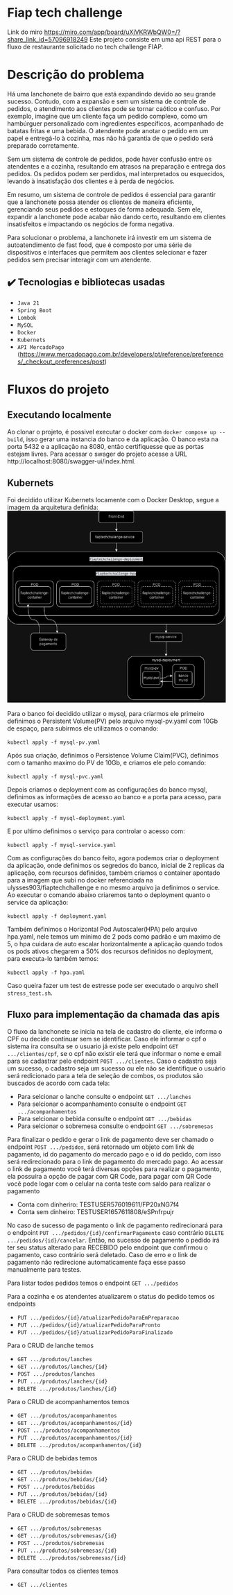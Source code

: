 # Fiap tech challenge
Link do miro https://miro.com/app/board/uXjVKRWbQW0=/?share_link_id=57096918249
Este projeto consiste em uma api REST para o fluxo de restaurante solicitado no tech challenge FIAP.

# Descrição do problema
Há uma lanchonete de bairro que está expandindo devido ao seu grande sucesso. Contudo, com a expansão e sem um sistema de controle de pedidos, o atendimento aos clientes pode se tornar caótico e confuso. Por exemplo, imagine que um cliente faça um pedido complexo, como um hambúrguer personalizado com ingredientes específicos, acompanhado de batatas fritas e uma bebida. O atendente pode anotar o pedido em um papel e entregá-lo à cozinha, mas não há garantia de que o pedido será preparado corretamente.

Sem um sistema de controle de pedidos, pode haver confusão entre os atendentes e a cozinha, resultando em atrasos na preparação e entrega dos pedidos. Os pedidos podem ser perdidos, mal interpretados ou esquecidos, levando à insatisfação dos clientes e à perda de negócios.

Em resumo, um sistema de controle de pedidos é essencial para garantir que a lanchonete possa atender os clientes de maneira eficiente, gerenciando seus pedidos e estoques de forma adequada. Sem ele, expandir a lanchonete pode acabar não dando certo, resultando em clientes insatisfeitos e impactando os negócios de forma negativa.

Para solucionar o problema, a lanchonete irá investir em um sistema de autoatendimento de fast food, que é composto por uma série de dispositivos e interfaces que permitem aos clientes selecionar e fazer pedidos sem precisar interagir com um atendente.

## ✔️ Tecnologias e bibliotecas usadas
- `Java 21`
- `Spring Boot`
- `Lombok`
- `MySQL` 
- `Docker`
- `Kubernets`
-  `API MercadoPago` (https://www.mercadopago.com.br/developers/pt/reference/preferences/_checkout_preferences/post)

# Fluxos do projeto

## Executando localmente
Ao clonar o projeto, é possivel executar o docker com `docker compose up --build`, isso gerar uma instancia do banco e da aplicação. O banco esta na porta 5432 e a aplicação na 8080, então certifiquesse que as portas estejam livres.
Para acessar o swager do projeto acesse a URL http://localhost:8080/swagger-ui/index.html.

## Kubernets
Foi decidido utilizar Kubernets locamente com o Docker Desktop, segue a imagem da arquitetura definida:
![FiapArq.jpg](FiapArq.jpg)

Para o banco foi decidido utilizar o mysql, para criarmos ele primeiro definimos o Persistent Volume(PV) pelo arquivo mysql-pv.yaml com 10Gb de espaço, para subirmos ele utilizamos o comando:

`kubectl apply -f mysql-pv.yaml`

Após sua criação, definimos o Persistence Volume Claim(PVC), definimos com o tamanho maximo do PV de 10Gb, e criamos ele pelo comando:

`kubectl apply -f mysql-pvc.yaml`

Depois criamos o deployment com as configurações do banco mysql, definimos as informações de acesso ao banco e a porta para acesso, para executar usamos:

`kubectl apply -f mysql-deployment.yaml`

E por ultimo definimos o serviço para controlar o acesso com:

`kubectl apply -f mysql-service.yaml`

Com as configurações do banco feito, agora podemos criar o deployment da aplicação, onde definimos os segredos do banco, inicial de 2 replicas da aplicação, com recursos definidos, também criamos o container apontado para a imagem que subi no docker referenciada na ulysses903/fiaptechchallenge e no mesmo arquivo ja definimos o service. Ao executar o comando abaixo criaremos tanto o deployment quanto o service da aplicação:

`kubectl apply -f deployment.yaml`

Também definimos o Horizontal Pod Autoscaler(HPA) pelo arquivo hpa.yaml, nele temos um minimo de 2 pods como padrão e um maximo de 5, o hpa cuidara de auto escalar horizontalmente a aplicação quando todos os pods ativos chegarem a 50% dos recursos definidos no deployment, para executa-lo também temos:

`kubectl apply -f hpa.yaml`

Caso queira fazer um test de estresse pode ser executado o arquivo shell `stress_test.sh`.
## Fluxo para implementação da chamada das apis
O fluxo da lanchonete se inicia na tela de cadastro do cliente, ele informa o CPF ou decide continuar sem se identificar.
Caso ele informar o cpf o sistema ira consulta se o usuario já existe pelo endpoint `GET .../clientes/cpf`, se o cpf não existir ele terá que informar o nome e email para se cadastrar pelo endpoint `POST .../clientes`.
Caso o cadastro seja um sucesso, o cadastro seja um sucesso ou ele não se identifique o usuário será redicionado para a tela de seleção de combos, os produtos são buscados de acordo com cada tela:
- Para selcionar o lanche consulte o endpoint `GET .../lanches`
- Para selcionar o acompanhamento consulte o endpoint `GET .../acompanhamentos`
- Para selcionar o bebida consulte o endpoint `GET .../bebidas`
- Para selcionar o sobremesa consulte o endpoint `GET .../sobremesas`
  
Para finalizar o pedido e gerar o link de pagamento deve ser chamado o endpoint `POST .../pedidos`, será retornado um objeto com link de pagamento, id do pagamento do mercado pago e o id do pedido, com isso será redirecionado para o link de pagamento do mercado pago.
Ao acessar o link de pagamento você terá diversas opções para realizar o pagamento, ela possuíra a opção de pagar com QR Code, para pagar com QR Code você pode logar com o celular na conta teste com saldo para realizar o pagamento
- Conta com dinheriro: TESTUSER576019611/FP20xNG7f4
- Conta sem dinheiro: TESTUSER1657611808/eSPnfrpujr

No caso de sucesso de pagamento o link de pagamento redirecionará para o endpoint `PUT .../pedidos/{id}/confirmarPagamento` caso contrário `DELETE .../pedidos/{id}/cancelar`.
Então, no sucesso de pagamento o pedido irá ter seu status alterado para RECEBIDO pelo endpoint que confirmou o pagamento, caso contrário será deletado.
Caso de erro e o link de pagamento não redirecione automaticamente faça esse passo manualmente para testes.

Para listar todos pedidos temos o endpoint `GET .../pedidos`

Para a cozinha e os atendentes atualizarem o status do pedido temos os endpoints
- `PUT .../pedidos/{id}/atualizarPedidoParaEmPreparacao`
- `PUT .../pedidos/{id}/atualizarPedidoParaPronto`
- `PUT .../pedidos/{id}/atualizarPedidoParaFinalizado`

Para o CRUD de lanche temos
- `GET .../produtos/lanches`
- `GET .../produtos/lanches/{id}`
- `POST .../produtos/lanches`
- `PUT .../produtos/lanches/{id}`
- `DELETE .../produtos/lanches/{id}`

Para o CRUD de acompanhamentos temos
- `GET .../produtos/acompanhamentos`
- `GET .../produtos/acompanhamentos/{id}`
- `POST .../produtos/acompanhamentos`
- `PUT .../produtos/acompanhamentos/{id}`
- `DELETE .../produtos/acompanhamentos/{id}`

Para o CRUD de bebidas temos
- `GET .../produtos/bebidas`
- `GET .../produtos/bebidas/{id}`
- `POST .../produtos/bebidas`
- `PUT .../produtos/bebidas/{id}`
- `DELETE .../produtos/bebidas/{id}`

Para o CRUD de sobremesas temos
- `GET .../produtos/sobremesas`
- `GET .../produtos/sobremesas/{id}`
- `POST .../produtos/sobremesas`
- `PUT .../produtos/sobremesas/{id}`
- `DELETE .../produtos/sobremesas/{id}`

Para consultar todos os clientes temos 
- `GET .../clientes`
